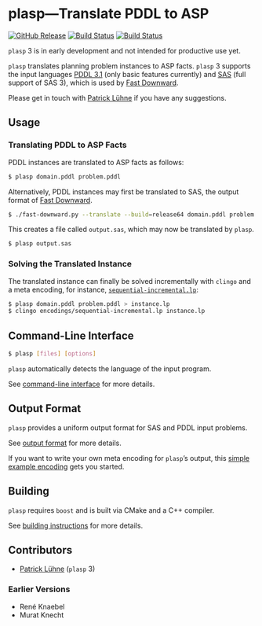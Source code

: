 # plasp—Translate PDDL to ASP

[![GitHub Release](https://img.shields.io/github/release/potassco/plasp.svg?maxAge=3600)](https://github.com/potassco/plasp/releases)
[![Build Status](https://img.shields.io/travis/potassco/plasp/develop.svg?maxAge=3600&label=build (master))](https://travis-ci.org/potassco/plasp?branch=master)
[![Build Status](https://img.shields.io/travis/potassco/plasp/develop.svg?maxAge=3600&label=build (develop))](https://travis-ci.org/potassco/plasp?branch=develop)

`plasp` 3 is in early development and not intended for productive use yet.

`plasp` translates planning problem instances to ASP facts.
`plasp` 3 supports the input languages [PDDL 3.1](https://helios.hud.ac.uk/scommv/IPC-14/software.html) (only basic features currently) and [SAS](http://www.fast-downward.org/TranslatorOutputFormat) (full support of SAS 3), which is used by [Fast Downward](http://www.fast-downward.org/).

Please get in touch with [Patrick Lühne](https://www.luehne.de) if you have any suggestions.

## Usage

### Translating PDDL to ASP Facts

PDDL instances are translated to ASP facts as follows:

```bash
$ plasp domain.pddl problem.pddl
```

Alternatively, PDDL instances may first be translated to SAS, the output format of [Fast Downward](http://www.fast-downward.org/).

```bash
$ ./fast-downward.py --translate --build=release64 domain.pddl problem.pddl
```

This creates a file called `output.sas`, which may now be translated by `plasp`.

```bash
$ plasp output.sas
```

### Solving the Translated Instance

The translated instance can finally be solved incrementally with `clingo` and a meta encoding, for instance, [`sequential-incremental.lp`](encodings/sequential-incremental.lp):

```bash
$ plasp domain.pddl problem.pddl > instance.lp
$ clingo encodings/sequential-incremental.lp instance.lp
```

## Command-Line Interface

```bash
$ plasp [files] [options]
```

`plasp` automatically detects the language of the input program.

See [command-line interface](doc/command-line-interface.md) for more details.

## Output Format

`plasp` provides a uniform output format for SAS and PDDL input problems.

See [output format](doc/output-format.md) for more details.

If you want to write your own meta encoding for `plasp`’s output, this [simple example encoding](encodings/sequential-incremental.lp) gets you started.

## Building

`plasp` requires `boost` and is built via CMake and a C++ compiler.

See [building instructions](doc/building-instructions.md) for more details.

## Contributors

* [Patrick Lühne](https://www.luehne.de) (`plasp` 3)

### Earlier Versions

* René Knaebel
* Murat Knecht
